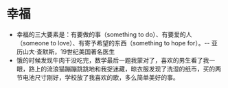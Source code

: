 # 幸福

- 幸福的三大要素是：有要做的事（something to do）、有要爱的人（someone to love）、有寄予希望的东西（something to hope for）。-- 亚历山大·查默斯，19世纪美国著名医生
- 饿的时候发现牛肉干没吃完，数学最后一题我蒙对了，喜欢的男生看了我一眼，路上的流浪猫蹦蹦跳跳地和我捉迷藏，晾衣服发现了洗湿的纸币，买的两节电池尺寸刚好，学校放了我喜欢的歌，多么简单美好的事。